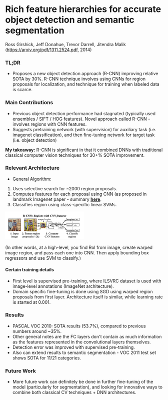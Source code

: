 # Rich feature hierarchies for accurate object detection and semantic segmentation

Ross Girshick, Jeff Donahue, Trevor Darrell, Jitendra Malik
(https://arxiv.org/pdf/1311.2524.pdf, 2014)

### TL;DR
- Proposes a new object detection approach (R-CNN) improving relative SOTA by 30%. R-CNN technique involves using CNNs for region proposals for localization, and technique for training when labeled data is scarce.

### Main Contributions
- Previous object detection performance had stagnated (typically used ensembles / SIFT / HOG features). Novel approach called R-CNN - involves regions with CNN features.
- Suggests pretraining network (with supervision) for auxiliary task (i.e. imagenet classification), and then fine-tuning network for target task (i.e. object detection)

**My takeaway:** R-CNN is significant in that it combined DNNs with traditional classical computer vision techniques for 30+% SOTA improvement.

### Relevant Architecture
- General Algorithm:
1) Uses selective search for ~2000 region proposals.
2) Computes features for each proposal using CNN (as proposed in landmark Imagenet paper - summary [**here**](https://github.com/sviswana/deeplearning-paper-summaries/blob/master/ImageNetClassification.md).
3) Classifies region using class-specific linear SVMs.
<img src="https://github.com/sviswana/deeplearning-paper-summaries/blob/master/paper-imgs/rnn-1.png" width="50%">

(In other words, at a high-level, you find RoI from image, create warped image region, and pass each one into CNN. Then apply bounding box regressors and use SVM to classify.)

#### Certain training details
- First level is supervised pre-training, where ILSVRC dataset is used with image-level annotations (ImageNet architecture).
- Domain specific fine-tuning is done using SGD using warped region proposals from first layer. Architecture itself is similar, while learning rate is started at 0.001.

### Results
- PASCAL VOC 2010: SOTA results (53.7%), compared to previous numbers around ~35%.
- Other general notes are the FC layers don't contain as much information as the features represented in the convolutional layers themselves.
- Detection error was improved with supervised pre-training.
- Also can extend results to semantic segmentation - VOC 2011 test set shows SOTA for 11/21 categories.

### Future Work
- More future work can definitely be done in further fine-tuning of the model (particularly for segmentation), and looking for innovative ways to combine both classical CV techniques + DNN architectures.
